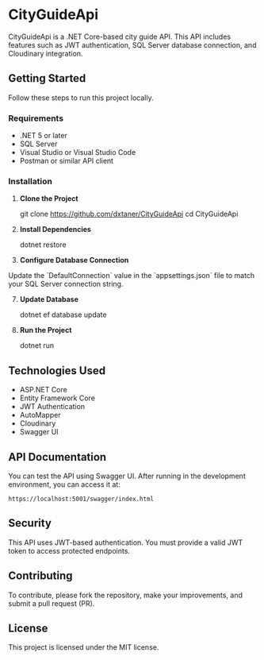 CityGuideApi
============

CityGuideApi is a .NET Core-based city guide API. This API includes features such as JWT authentication, SQL Server database connection, and Cloudinary integration.

Getting Started
---------------

Follow these steps to run this project locally.

### Requirements

*   .NET 5 or later
*   SQL Server
*   Visual Studio or Visual Studio Code
*   Postman or similar API client

### Installation

1.  **Clone the Project**

    git clone https://github.com/dxtaner/CityGuideApi
    cd CityGuideApi

3.  **Install Dependencies**

    dotnet restore

5.  **Configure Database Connection**

Update the \`DefaultConnection\` value in the \`appsettings.json\` file to match your SQL Server connection string.

7.  **Update Database**

    dotnet ef database update

9.  **Run the Project**

    dotnet run

Technologies Used
-----------------

*   ASP.NET Core
*   Entity Framework Core
*   JWT Authentication
*   AutoMapper
*   Cloudinary
*   Swagger UI

API Documentation
-----------------

You can test the API using Swagger UI. After running in the development environment, you can access it at:

    https://localhost:5001/swagger/index.html

Security
--------

This API uses JWT-based authentication. You must provide a valid JWT token to access protected endpoints.

Contributing
------------

To contribute, please fork the repository, make your improvements, and submit a pull request (PR).

License
-------

This project is licensed under the MIT license.
